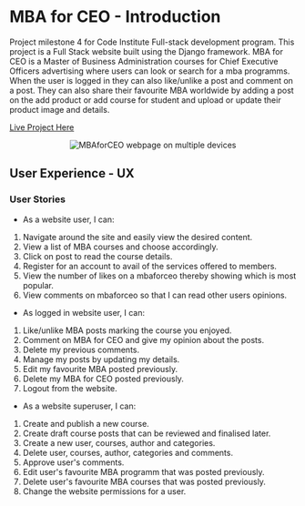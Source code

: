 # MBA for CEO - Introduction

Project milestone 4 for Code Institute Full-stack development program.
This project is a Full Stack website built using the Django framework. MBA for CEO is a Master of Business Administration
courses for Chief Executive Officers advertising where users can look or search for a mba programms. When the user is logged in they can also 
like/unlike a post and comment on a post. They can also share their favourite MBA worldwide by adding a post 
on the add product or add course for student and upload or update their product image and details.

[Live Project Here](https://mbaforceo.herokuapp.com/)

<p align="center"><img src=""
        alt="MBAforCEO webpage on multiple devices"></p>
        
        
## User Experience - UX
### User Stories

* As a website user, I can:

1. Navigate around the site and easily view the desired content.
2. View a list of MBA courses and choose accordingly.
3. Click on post to read the course details.
4. Register for an account to avail of the services offered to members.
5. View the number of likes on a mbaforceo thereby showing which is most popular.
6. View comments on mbaforceo so that I can read other users opinions.

* As logged in website user, I can:

1. Like/unlike MBA posts marking the course you enjoyed.
2. Comment on MBA for CEO and give my opinion about the posts.
3. Delete my previous comments.
4. Manage my posts by updating my details.
5. Edit my favourite MBA posted previously.
7. Delete my MBA for CEO posted previously.
8. Logout from the website.

* As a website superuser, I can:

1. Create and publish a new course.
2. Create draft course posts that can be reviewed and finalised later.
3. Create a new user, courses, author and categories.
4. Delete user, courses, author, categories and comments.
5. Approve user's comments.
6. Edit user's favourite MBA programm that was posted previously.
7. Delete user's favourite MBA courses that was posted previously.
8. Change the website permissions for a user.


